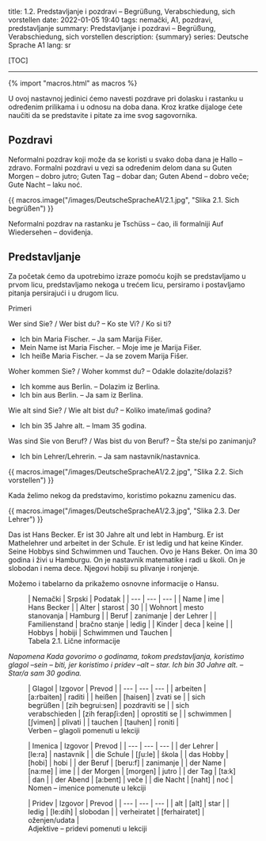 title: 1.2. Predstavljanje i pozdravi – Begrüßung, Verabschiedung, sich vorstellen
date: 2022-01-05 19:40
tags: nemački, A1, pozdravi, predstavljanje
summary: Predstavljanje i pozdravi – Begrüßung, Verabschiedung, sich vorstellen
description: {summary}
series: Deutsche Sprache A1
lang: sr


[TOC]

-----

{% import "macros.html" as macros %}


U ovoj nastavnoj jedinici ćemo navesti pozdrave pri dolasku i rastanku u određenim prilikama i u odnosu na doba dana. Kroz kratke dijaloge ćete naučiti da se predstavite i pitate za ime svog sagovornika.


## Pozdravi 

Neformalni pozdrav koji može da se koristi u svako doba dana je Hallo – zdravo. Formalni pozdravi u vezi sa određenim delom dana su Guten Morgen – dobro jutro; Guten Tag – dobar dan; Guten Abend – dobro veče; Gute Nacht – laku noć. 

{{ macros.image("/images/DeutscheSpracheA1/2.1.jpg", "Slika 2.1. Sich begrüßen") }}

Neformalni pozdrav na rastanku je Tschüss – ćao, ili formalniji Auf Wiedersehen – doviđenja. 


## Predstavljanje 

Za početak ćemo da upotrebimo izraze pomoću kojih se predstavljamo u prvom licu, predstavljamo nekoga u trećem licu, persiramo i postavljamo pitanja persirajući i u drugom licu. 

Primeri 

Wer sind Sie? / Wer bist du? – Ko ste Vi? / Ko si ti? 
- Ich bin Maria Fischer. – Ja sam Marija Fišer. 
- Mein Name ist Maria Fischer. – Moje ime je Marija Fišer. 
- Ich heiße Maria Fischer. – Ja se zovem Marija Fišer. 

Woher kommen Sie? / Woher kommst du? – Odakle dolazite/dolaziš? 
- Ich komme aus Berlin. – Dolazim iz Berlina. 
- Ich bin aus Berlin. – Ja sam iz Berlina. 

Wie alt sind Sie? / Wie alt bist du? – Koliko imate/imaš godina? 
- Ich bin 35 Jahre alt. – Imam 35 godina. 

Was sind Sie von Beruf? / Was bist du von Beruf? – Šta ste/si po zanimanju? 
- Ich bin Lehrer/Lehrerin. – Ja sam nastavnik/nastavnica. 

{{ macros.image("/images/DeutscheSpracheA1/2.2.jpg", "Slika 2.2. Sich vorstellen") }}

Kada želimo nekog da predstavimo, koristimo pokaznu zamenicu das. 

{{ macros.image("/images/DeutscheSpracheA1/2.3.jpg", "Slika 2.3. Der Lehrer") }}

Das ist Hans Becker. Er ist 30 Jahre alt und lebt in Hamburg. Er ist Mathelehrer und arbeitet in der Schule. Er ist ledig und hat keine Kinder. Seine Hobbys sind Schwimmen und Tauchen. 
Ovo je Hans Beker. On ima 30 godina i živi u Hamburgu. On je nastavnik matematike i radi u školi. On je slobodan i nema dece. Njegovi hobiji su plivanje i ronjenje. 

Možemo i tabelarno da prikažemo osnovne informacije o Hansu. 

<figure markdown="1">
| Nemački | Srpski | Podatak |
| --- | --- | --- |
| Name | ime | Hans Becker |
| Alter | starost | 30 |
| Wohnort | mesto stanovanja | Hamburg |
| Beruf | zanimanje | der Lehrer |
| Familienstand | bračno stanje | ledig |
| Kinder | deca | keine |
| Hobbys | hobiji | Schwimmen und Tauchen |
<figcaption>Tabela 2.1. Lične informacije</figcaption>
</figure>

*Napomena 
Kada govorimo o godinama, tokom predstavljanja, koristimo glagol –sein – biti, jer koristimo i pridev –alt – star. 
Ich bin 30 Jahre alt. – Star/a sam 30 godina.* 

<figure markdown="1">
| Glagol | Izgovor | Prevod |
| --- | --- | --- |
| arbeiten | [a:rbaiten] | raditi |
| heißen | [haisen] | zvati se |
| sich begrüßen | [zih begrui:sen] | pozdraviti se |
| sich verabschieden | [zih ferap∫i:den] | oprostiti se |
| schwimmen | [∫vimen] | plivati |
| tauchen | [tauhen] | roniti |
<figcaption>Verben – glagoli pomenuti u lekciji</figcaption>
</figure>

<figure markdown="1">
| Imenica | Izgovor | Prevod |
| --- | --- | --- |
| der Lehrer | [le:ra] | nastavnik |
| die Schule | [∫u:le] | škola |
| das Hobby | [hobi] | hobi |
| der Beruf | [beru:f] | zanimanje |
| der Name | [na:me] | ime |
| der Morgen | [morgen] | jutro |
| der Tag | [ta:k] | dan |
| der Abend | [a:bent] | veče |
| die Nacht | [naht] | noć |
<figcaption>Nomen – imenice pomenute u lekciji</figcaption>
</figure>

<figure markdown="1">
| Pridev | Izgovor | Prevod |
| --- | --- | --- |
| alt | [alt] | star |
| ledig | [le:dih] | slobodan |
| verheiratet | [ferhairatet] | oženjen/udata |
<figcaption>Adjektive – pridevi pomenuti u lekciji</figcaption>
</figure>
